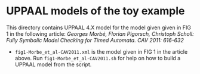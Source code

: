 # UPPAAL models of the toy example

This directory contains UPPAAL 4.X model for the model given given in FIG 1  in the following article:
*Georges Morbé, Florian Pigorsch, Christoph Scholl:
Fully Symbolic Model Checking for Timed Automata. CAV 2011: 616-632*

- `fig1-Morbe_et_al-CAV2011.xml` is the model given in FIG 1 in the article above.
Run `fig1-Morbe_et_al-CAV2011.sh` for help on how to build a UPPAAL model from the script.
